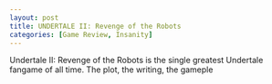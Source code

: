 ```yaml
---
layout: post
title: UNDERTALE II: Revenge of the Robots
categories: [Game Review, Insanity]
---
```

Undertale II: Revenge of the Robots is the single greatest Undertale fangame of all time. The plot, the writing, the gameple
<!--stackedit_data:
eyJoaXN0b3J5IjpbOTU2NTU2NjIyLDI0NTAzNzY3Nl19
-->